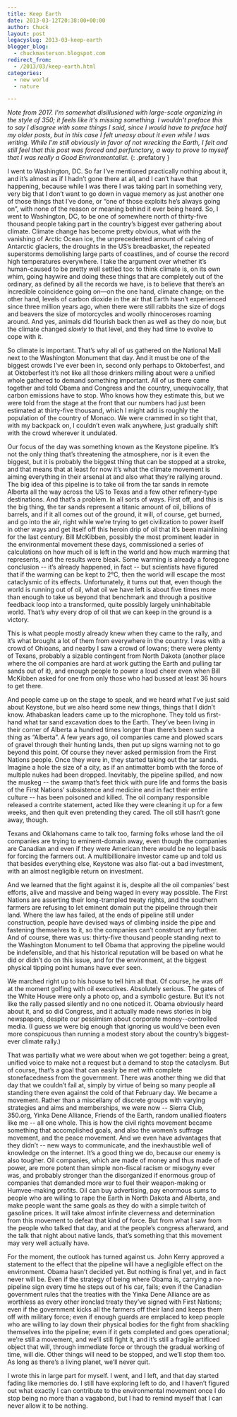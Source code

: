 ```yaml
---
title: Keep Earth
date: 2013-03-12T20:38:00+00:00
author: Chuck
layout: post
legacyslug: 2013-03-keep-earth
blogger_blog:
  - chuckmasterson.blogspot.com
redirect_from:
  - /2013/03/keep-earth.html
categories:
  - new world
  - nature

--- 
```

*Note from 2017. I'm somewhat disillusioned with large-scale organizing in
the style of 350; it feels like it's missing something. I wouldn't preface this
to say I disagree with some things I said, since I would have to preface half
my older posts, but in this case I felt uneasy about it even while I was
writing.  While I'm still obviously in favor of not wrecking the Earth, I felt
and still feel that this post was forced and perfunctory, a way to prove to
myself that I was really a Good Environmentalist.* 
{: .prefatory }

I went to Washington, DC. So far I’ve mentioned practically nothing about
it, and it’s almost as if I hadn’t gone there at all, and I
can’t have that happening, because while I was there I was taking part in
something very, very big that I don’t want to go down in vague memory as
just another one of those things that I’ve done, or “one of those
exploits he’s always going on”, with none of the reason or meaning
behind it ever being heard. So, I went to Washington, DC, to be one of
somewhere north of thirty-five thousand people taking part in the
country’s biggest ever gathering about climate.  Climate change has
become pretty obvious, what with the vanishing of Arctic Ocean ice, the
unprecedented amount of calving of Antarctic glaciers, the droughts in the
US’s breadbasket, the repeated superstorms demolishing large parts of
coastlines, and of course the record high temperatures everywhere. I take the
argument over whether it’s human-caused to be pretty well settled too: to
think climate is, on its own whim, going haywire and doing these things
that are completely out of the ordinary, as defined by all the records we have,
is to believe that there’s an incredible coincidence going on—on the one
hand, climate change; on the other hand, levels of carbon dioxide in the air
that Earth hasn’t experienced since three million years ago, when there
were still rabbits the size of dogs and beavers the size of motorcycles and
woolly rhinoceroses roaming around. And yes, animals did flourish back then as
well as they do now, but the climate changed *slowly* to that level, and they
had time to evolve to cope with it. 

So climate is important. That’s why all of us gathered on the National
Mall next to the Washington Monument that day. And it must be one of the
biggest crowds I’ve ever been in, second only perhaps to Oktoberfest, and
at Oktoberfest it’s not like all those drinkers milling about were a
unified whole gathered to demand something important. All of us there came
together and told Obama and Congress and the country, unequivocally, that
carbon emissions have to stop. Who knows how they estimate this, but we were
told from the stage at the front that our numbers had just been estimated at
thirty-five thousand, which I might add is roughly the population of the
country of Monaco. We were crammed in so tight that, with my backpack on, I
couldn’t even walk anywhere, just gradually shift with the crowd wherever
it undulated.

Our focus of the day was something known as the Keystone pipeline. It’s
not the only thing that’s threatening the atmosphere, nor is it
even the biggest, but it is probably the biggest thing that can be stopped
at a stroke, and that means that at least for now it’s what the climate
movement is aiming everything in their arsenal at and also what they’re
rallying around. The big idea of this pipeline is to take oil from the tar
sands in remote Alberta all the way across the US to Texas and a few other
refinery-type destinations. And that’s a problem. In all sorts of ways.
First off, and this is the big thing, the tar sands represent a titanic amount
of oil, billions of barrels, and if it all comes out of the ground, it will, of
course, get burned, and go into the air, right while we’re trying to get
civilization to power itself in other ways and get itself off this heroin drip
of oil that it’s been mainlining for the last century. Bill
McKibben, possibly the most prominent leader in the environmental movement
these days, commissioned a series of calculations on how much oil is left in
the world and how much warming that represents, and the results were bleak.
Some warming is already a foregone conclusion -- it’s already
happened, in fact -- but scientists have figured that if the warming can
be kept to 2°C, then the world will escape the most cataclysmic of its effects.
Unfortunately, it turns out that, even though the world is running out of oil,
what oil we have left is about five times more than enough to take us beyond
that benchmark and through a positive feedback loop into a transformed, quite
possibly largely uninhabitable world. That’s why every drop of oil that
we can keep in the ground is a victory.

This is what people mostly already knew when they came to the rally, and
it’s what brought a lot of them from everywhere in the country. I was
with a crowd of Ohioans, and nearby I saw a crowd of Iowans; there were plenty
of Texans, probably a sizable contingent from North Dakota (another place where
the oil companies are hard at work gutting the Earth and pulling tar sands out
of it), and enough people to power a loud cheer even when Bill McKibben asked
for one from only those who had bussed at least 36 hours to get there. 

And people came up on the stage to speak, and we heard what I’ve
just said about Keystone, but we also heard some new things, things that I
didn’t know.  Athabaskan leaders came up to the microphone. They told us
first-hand what tar sand excavation does to the Earth. They’ve been
living in their corner of Alberta a hundred times longer than there’s
been such a thing as “Alberta”. A few years ago, oil companies came
and plowed scars of gravel through their hunting lands, then put up signs
warning not to go beyond this point. Of course they never asked permission from
the First Nations people. Once they were in, they started taking out the tar
sands. Imagine a hole the size of a city, as if an antimatter bomb with the
force of multiple nukes had been dropped. Inevitably, the pipeline spilled, and
now the muskeg -- the swamp that’s feet thick with pure life and
forms the basis of the First Nations’ subsistence and medicine and in
fact their entire culture -- has been poisoned and killed. The oil
company responsible released a contrite statement, acted like they were
cleaning it up for a few weeks, and then quit even pretending they cared. The
oil still hasn’t gone away, though.

Texans and Oklahomans came to talk too, farming folks whose land the oil
companies are trying to eminent-domain away, even though the companies are
Canadian and even if they were American there would be no legal basis for
forcing the farmers out. A multibillionaire investor came up and told us that
besides everything else, Keystone was also flat-out a bad investment, with an
almost negligible return on investment.

And we learned that the fight against it is, despite all the oil
companies’ best efforts, alive and massive and being waged in every way
possible. The First Nations are asserting their long-trampled treaty rights,
and the southern farmers are refusing to let eminent domain put the
pipeline through their land. Where the law has failed, at the ends of
pipeline still under construction, people have devised ways of climbing inside
the pipe and fastening themselves to it, so the companies can’t construct
any further. And of course, there was us: thirty-five thousand people standing
next to the Washington Monument to tell Obama that approving the pipeline would
be indefensible, and that his historical reputation will be based on what he
did or didn’t do on this issue, and for the environment, at the biggest
physical tipping point humans have ever seen. 

We marched right up to his house to tell him all that. Of course, he was off at
the moment golfing with oil executives. Absolutely serious. The gates of the
White House were only a photo op, and a symbolic gesture. But it’s not
like the rally passed silently and no one noticed it. Obama obviously heard
about it, and so did Congress, and it actually made news stories in big
newspapers, despite our pessimism about corporate money--controlled media. (I
guess we were big enough that ignoring us would’ve been even more
conspicuous than running a modest story about the country’s
biggest-ever climate rally.)

That was partially what we were about when we got together: being a great,
unified voice to make not a request but a demand to stop the cataclysm. But of
course, that’s a goal that can easily be met with complete stonefacedness
from the government. There was another thing we did that day that we
couldn’t fail at, simply by virtue of being so many people all standing
there even against the cold of that February day. We became a movement. Rather
than a miscellany of discrete groups with varying strategies and aims and
memberships, we were now -- Sierra Club, 350.org, Yinka Dene Alliance,
Friends of the Earth, random unallied floaters like me -- all one whole.
This is how the civil rights movement became something that accomplished goals,
and also the women’s suffrage movement, and the peace movement. And we
even have advantages that they didn’t -- new ways to communicate,
and the inexhaustible well of knowledge on the internet.  It’s a good
thing we do, because our enemy is also tougher. Oil companies, which are made
of money and thus made of power, are more potent than simple non-fiscal racism
or misogyny ever was, and probably stronger than the disorganized if
enormous group of companies that demanded more war to fuel their weapon-making
or Humvee-making profits. Oil can buy advertising, pay enormous sums to people
who are willing to rape the Earth in North Dakota and Alberta, and make people
want the same goals as they do with a simple twitch of gasoline prices. It will
take almost infinite cleverness and determination from this movement to defeat
that kind of force. But from what I saw from the people who talked that day,
and at the people’s congress afterward, and the talk that night about
native lands, that’s something that this movement may very well actually
have.

For the moment, the outlook has turned against us. John Kerry approved a
statement to the effect that the pipeline will have a negligible effect on the
environment. Obama hasn’t decided yet. But nothing is final yet, and in
fact never will be. Even if the strategy of being where Obama is, carrying a
no-pipeline sign every time he steps out of his car, fails; even if the
Canadian government rules that the treaties with the Yinka Dene Alliance are as
worthless as every other ironclad treaty they’ve signed with First
Nations; even if the government kicks all the farmers off their land and keeps
them off with military force; even if enough guards are emplaced to keep people
who are willing to lay down their physical bodies for the fight from
shackling themselves into the pipeline; even if it gets completed and goes
operational; we’re still a movement, and we’ll still fight it, and
it’s still a fragile artificed object that will, through immediate force
or through the gradual working of time, will die. Other things will need to be
stopped, and we’ll stop them too. As long as there’s a living
planet, we’ll never quit.

I wrote this in large part for myself. I went, and I left, and that day started
fading like memories do. I still have exploring left to do, and I haven’t
figured out what exactly I can contribute to the environmental movement
once I do stop being no more than a vagabond, but I had to remind myself
that I can never allow it to be nothing.
